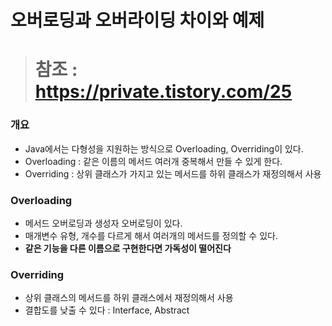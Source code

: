 # 오버로딩과 오버라이딩 차이와 예제

># 참조 : <https://private.tistory.com/25>

### 개요
- Java에서는 다형성을 지원하는 방식으로 Overloading, Overriding이 있다.
- Overloading : 같은 이름의 메서드 여러개 중복해서 만들 수 있게 한다.
- Overriding : 상위 클래스가 가지고 있는 메서드를 하위 클래스가 재정의해서 사용

### Overloading
- 메서드 오버로딩과 생성자 오버로딩이 있다.
- 매개변수 유형, 개수를 다르게 해서 여러개의 메서드를 정의할 수 있다.
- **같은 기능을 다른 이름으로 구현한다면 가독성이 떨어진다**

### Overriding
- 상위 클래스의 메서드를 하위 클래스에서 재정의해서 사용
- 결합도를 낮출 수 있다 : Interface, Abstract
